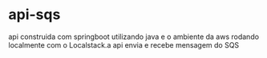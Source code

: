 # api-sqs
api construida com springboot utilizando java e o ambiente da aws rodando localmente com o Localstack.a api envia e recebe mensagem do SQS

